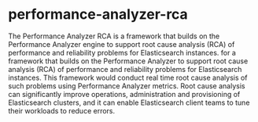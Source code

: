 # performance-analyzer-rca
The Performance Analyzer RCA is a framework that builds on the Performance Analyzer engine to support root cause analysis (RCA) of performance and reliability problems for Elasticsearch instances. for a framework that builds on the Performance Analyzer to support root cause analysis (RCA) of performance and reliability problems for Elasticsearch instances. This framework would conduct real time root cause analysis of such problems using Performance Analyzer metrics. Root cause analysis can significantly improve operations, administration and provisioning of Elasticsearch clusters, and it can enable Elasticsearch client teams to tune their workloads to reduce errors.
